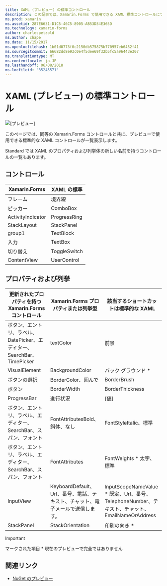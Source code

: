 ```yaml
---
title: XAML (プレビュー) の標準コントロール
description: この記事では、Xamarin.Forms で使用できる XAML 標準コントロールについて説明します。
ms.prod: xamarin
ms.assetid: 287E6631-D1C5-46C5-8905-AB53D34E365D
ms.technology: xamarin-forms
author: charlespetzold
ms.author: chape
ms.date: 11/15/2017
ms.openlocfilehash: 1b01d0773f0c2150db575875b770957eb6452f41
ms.sourcegitcommit: 66682dd8e93c0e4f5dee69f32b5fc5a96443e307
ms.translationtype: MT
ms.contentlocale: ja-JP
ms.lasthandoff: 06/08/2018
ms.locfileid: "35245571"
---
```

# <a name="xaml-standard-preview-controls"></a>XAML (プレビュー) の標準コントロール

![[プレビュー]](~/media/shared/preview.png)

このページでは、同等の Xamarin.Forms コントロールと共に、プレビューで使用できる標準的な XAML コントロールが一覧表示します。

Standard では XAML のプロパティおよび列挙体の新しい名前を持つコントロールの一覧もあります。

## <a name="controls"></a>コントロール

|Xamarin.Forms|XAML の標準|
|--- |--- |
|フレーム|境界線|
|ピッカー|ComboBox|
|ActivityIndicator|ProgressRing|
|StackLayout|StackPanel|
|group1|TextBlock|
|入力|TextBox|
|切り替え|ToggleSwitch|
|ContentView|UserControl|


## <a name="properties-and-enumerations"></a>プロパティおよび列挙

|更新されたプロパティを持つ Xamarin.Forms コントロール|Xamarin.Forms プロパティまたは列挙型|該当するショートカットは標準的な XAML|
|--- |--- |--- |
|ボタン、エントリ、ラベル、DatePicker、エディター、SearchBar、TimePicker|textColor|前景|
|VisualElement|BackgroundColor|バック グラウンド *|
|ボタンの選択|BorderColor、囲んで|BorderBrush|
|ボタン|BorderWidth|BorderThickness|
|ProgressBar|進行状況|[値]|
|ボタン、エントリ、ラベル、エディター、SearchBar、スパン、フォント|FontAttributesBold、斜体、なし|FontStyleItalic、標準|
|ボタン、エントリ、ラベル、エディター、SearchBar、スパン、フォント|FontAttributes|FontWeights * 太字、標準|
|InputView|KeyboardDefault、Url、番号、電話、テキスト、チャット、電子メールで送信します。|InputScopeNameValue * 既定、Url、番号、TelephoneNumber、テキスト、チャット、EmailNameOrAddress|
|StackPanel|StackOrientation|印刷の向き *|

> [!IMPORTANT]
> マークされた項目 * 現在のプレビューで完全ではありません

## <a name="related-links"></a>関連リンク

- [NuGet のプレビュー](https://aka.ms/xf-xamlstandard-nuget)

